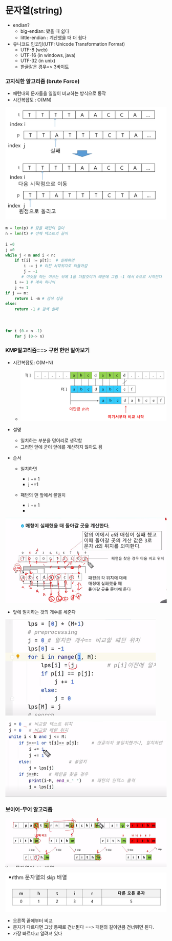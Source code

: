 # 문자열(string)

- endian?
  - big-endian: 봤을 때 쉽다
  - little-endian : 계산했을 때 더 쉽다
- 유니코드 인코딩(UTF: Unicode Transformation Format)
  - UTF-8 (web)
  - UTF-16 (in windows, java)
  - UTF-32 (in unix)
  - 한글같은 경우=> 3바이트

### 고지식한 알고리즘 (brute Force)

- 패턴내의 문자들을 일일이 비교하는 방식으로 동작
- 시간복잡도 : O(MN)

![image-20220216110734334](03_String.assets/image-20220216110734334.png)

```python
m = len(p) # 찾을 패턴의 길이
n = len(t) # 전체 텍스트의 길이

i =0
j =0
while j < m and i < n:
    if t[i] != p[t]:  # 실패하면 
        i -= j # 이전 시작위치로 되돌아감
        j = -1 
       # 이것을 하는 이유는 뒤에 1을 더할것이기 때문에 그럼 -1 에서 0으로 시작한다
	i += 1 # 계속 하나씩 
    j += 1
if j == m:
    return i -m # 검색 성공
else:
    return -1 # 검색 실패



for i (0-> n -1)
	for j (0-> n)
```



### KMP알고리즘==> 구현 한번 알아보기

- 시간복잡도: O(M+N)

  - ![image-20220216112137103](03_String.assets/image-20220216112137103.png)

- 설명

  - 일치하는 부분을 덩어리로 생각함
  - 그러면 앞에 굳이 앞에를 계산하지 않아도 됨

- 순서

  - 일치하면 
    - i += 1
    - j +=1

  - 패턴의 맨 앞에서 불일치
    - i += 1
    - 

![image-20220216141537259](03_String.assets/image-20220216141537259.png)



- 앞에 일치하는 것의 개수를 세준다

![image-20220216142555554](03_String.assets/image-20220216142555554.png)

![image-20220216142624278](03_String.assets/image-20220216142624278.png)







### 보이어-무어 알고리즘

![image-20220216144043125](03_String.assets/image-20220216144043125.png)

![image-20220216144326979](03_String.assets/image-20220216144326979.png)

- 오른쪽 끝에부터 비교
- 문자가 다르다면 그냥 통째로 건너뛴다 ==> 패턴의 길이만큼 건너뛰면 된다.
- 가장 빠르다고 알려져 있다








































